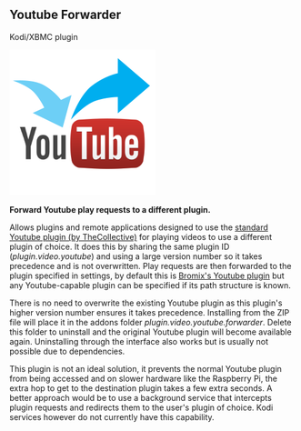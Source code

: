 ## Youtube Forwarder
Kodi/XBMC plugin

![](/icon.png)

**Forward Youtube play requests to a different plugin.**

Allows plugins and remote applications designed to use the [standard Youtube plugin (by TheCollective)](https://github.com/HenrikDK/youtube-xbmc-plugin) for playing videos to use a different plugin of choice. It does this by sharing the same plugin ID (*plugin.video.youtube*) and using a large version number so it takes precedence and is not overwritten. Play requests are then forwarded to the plugin specified in settings, by default this is [Bromix's Youtube plugin](https://github.com/bromix/plugin.video.bromix.youtube) but any Youtube-capable plugin can be specified if its path structure is known.

There is no need to overwrite the existing Youtube plugin as this plugin's higher version number ensures it takes precedence. Installing from the ZIP file will place it in the addons folder *plugin.video.youtube.forwarder*. Delete this folder to uninstall and the original Youtube plugin will become available again. Uninstalling through the interface also works but is usually not possible due to dependencies.

This plugin is not an ideal solution, it prevents the normal Youtube plugin from being accessed and on slower hardware like the Raspberry Pi, the extra hop to get to the destination plugin takes a few extra seconds. A better approach would be to use a background service that intercepts plugin requests and redirects them to the user's plugin of choice. Kodi services however do not currently have this capability.  